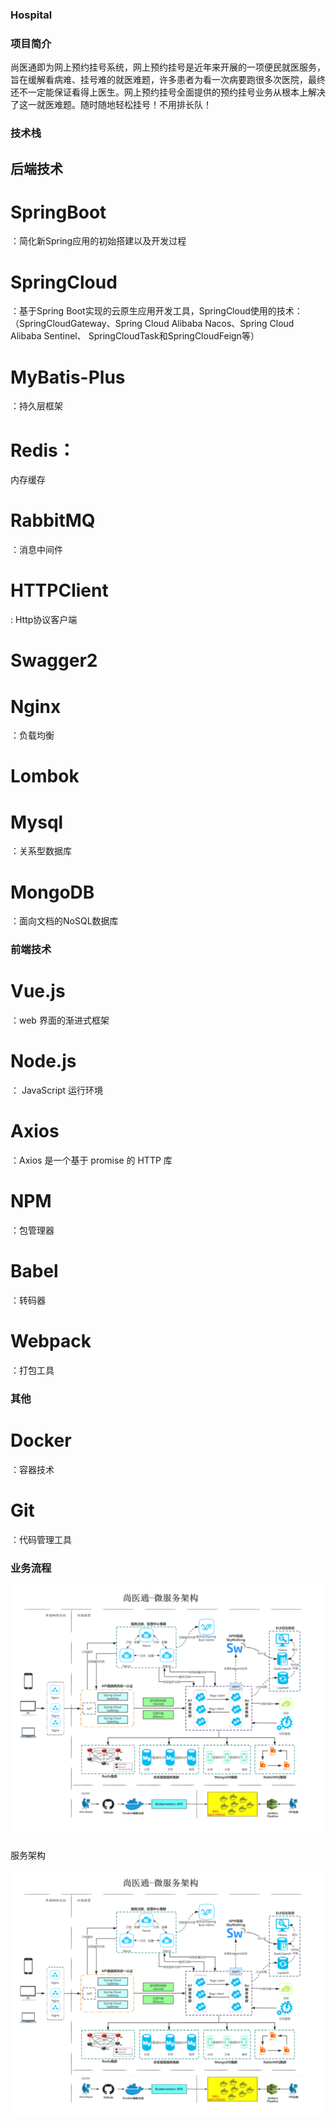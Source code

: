 ### Hospital
### 项目简介


尚医通即为网上预约挂号系统，网上预约挂号是近年来开展的一项便民就医服务，旨在缓解看病难、挂号难的就医难题，许多患者为看一次病要跑很多次医院，最终还不一定能保证看得上医生。网上预约挂号全面提供的预约挂号业务从根本上解决了这一就医难题。随时随地轻松挂号！不用排长队！

###  技术栈

## 后端技术


# SpringBoot
：简化新Spring应用的初始搭建以及开发过程
# SpringCloud
：基于Spring Boot实现的云原生应用开发工具，SpringCloud使用的技术：（SpringCloudGateway、Spring Cloud Alibaba Nacos、Spring Cloud Alibaba Sentinel、
 SpringCloudTask和SpringCloudFeign等）
# MyBatis-Plus
：持久层框架
# Redis：
 内存缓存
# RabbitMQ
：消息中间件
# HTTPClient
: Http协议客户端
# Swagger2
# Nginx
：负载均衡
# Lombok

# Mysql
：关系型数据库
# MongoDB
：面向文档的NoSQL数据库
### 前端技术

# Vue.js
：web 界面的渐进式框架
# Node.js
： JavaScript 运行环境
# Axios
：Axios 是一个基于 promise 的 HTTP 库
# NPM
：包管理器
# Babel
：转码器
# Webpack
：打包工具
### 其他

# Docker
 ：容器技术
# Git
：代码管理工具
### 业务流程

![输入图片说明](mybatis_plus/src/main/resources/image.png)
### 
服务架构

![输入图片说明](mybatis_plus/src/main/resources/image.png)